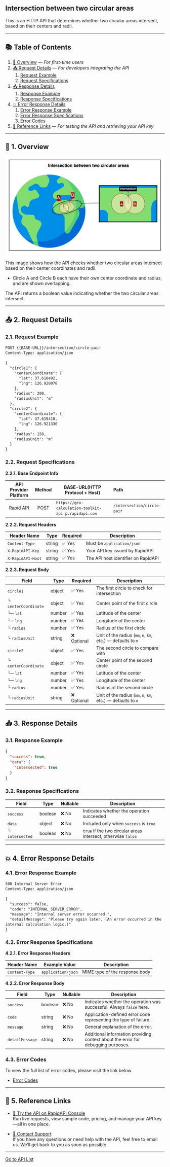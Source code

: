 ## Intersection between two circular areas

This is an HTTP API that determines whether two circular areas intersect, based on their centers and radii.

---

## 📚 Table of Contents

1. [🧭 Overview](#-1-overview) — *For first-time users*
2. [📤 Request Details](#-2-request-details) — *For developers integrating the API*
    1. [Request Example](#21-request-example)
    2. [Request Specifications](#22-request-specifications)
3. [📥 Response Details](#-3-response-details)
    1. [Response Example](#31-response-example)
    2. [Response Specifications](#32-response-specifications)
4. [💥 Error Response Details](#-4-error-response-details)
    1. [Error Response Example](#41-error-response-example)
    2. [Error Response Specifications](#42-error-response-specifications)
    3. [Error Codes](#43-error-codes)
5. [🔗 Reference Links](#-5-reference-links) — *For testing the API and retrieving your API key*

---

## 🧭 1. Overview

![intersection-between-two-circular-areas](./img/intersection-between-two-circular-areas.png)

This image shows how the API checks whether two circular areas intersect based on their center coordinates and radii.

- Circle A and Circle B each have their own center coordinate and radius, and are shown overlapping.

The API returns a boolean value indicating whether the two circular areas intersect.

---

## 📤 2. Request Details

### 2.1. Request Example

```http request
POST {{BASE-URL}}/intersection/circle-pair
Content-Type: application/json

{
  "circle1": {
    "centerCoordinate": {
      "lat": 37.618492,
      "lng": 126.920078
    },
    "radius": 200,
    "radiusUnit": "m"
  },
  "circle2": {
    "centerCoordinate": {
      "lat": 37.619410,
      "lng": 126.921330
    },
    "radius": 150,
    "radiusUnit": "m"
  }
}
```

### 2.2. Request Specifications

**2.2.1. Base Endpoint Info**

| API Provider Platform | Method | BASE-URL(HTTP Protocol + Host)                       | Path                        |
|:---------------------:|:------:|------------------------------------------------------|:----------------------------|
|       Rapid API       |  POST  | `https://geo-calculation-toolkit-api.p.rapidapi.com` | `/intersection/circle-pair` |

**2.2.2. Request Headers**

| Header Name       | Type   | Required | Description                         |
|-------------------|--------|----------|-------------------------------------|
| `Content-Type`    | string | ✅ Yes    | Must be `application/json`          |
| `X-RapidAPI-Key`  | string | ✅ Yes    | Your API key issued by RapidAPI     |
| `X-RapidAPI-Host` | string | ✅ Yes    | The API host identifier on RapidAPI |

**2.2.3. Request Body**

| Field                | Type   | Required   | Description                                                  |
|----------------------|--------|------------|--------------------------------------------------------------|
| `circle1`            | object | ✅ Yes      | The first circle to check for intersection                   |
| └ `centerCoordinate` | object | ✅ Yes      | Center point of the first circle                             |
| └─ `lat`             | number | ✅ Yes      | Latitude of the center                                       |
| └─ `lng`             | number | ✅ Yes      | Longitude of the center                                      |
| └ `radius`           | number | ✅ Yes      | Radius of the first circle                                   |
| └ `radiusUnit`       | string | ❌ Optional | Unit of the radius (`mm`, `m`, `km`, etc.) — defaults to `m` |
| `circle2`            | object | ✅ Yes      | The second circle to compare with                            |
| └ `centerCoordinate` | object | ✅ Yes      | Center point of the second circle                            |
| └─ `lat`             | number | ✅ Yes      | Latitude of the center                                       |
| └─ `lng`             | number | ✅ Yes      | Longitude of the center                                      |
| └ `radius`           | number | ✅ Yes      | Radius of the second circle                                  |
| └ `radiusUnit`       | string | ❌ Optional | Unit of the radius (`mm`, `m`, `km`, etc.) — defaults to `m` |

---

## 📥 3. Response Details

### 3.1. Response Example

```json
{
  "success": true,
  "data": {
    "intersected": true
  }
}
```

### 3.2. Response Specifications

| Field           | Type    | Nullable | Description                                                   |
|-----------------|---------|----------|---------------------------------------------------------------|
| `success`       | boolean | ❌ No     | Indicates whether the operation succeeded                     |
| `data`          | object  | ❌ No     | Included only when `success` is `true`                        |
| └ `intersected` | boolean | ❌ No     | `true` if the two circular areas intersect, otherwise `false` |

---

## 💥 4. Error Response Details

### 4.1. Error Response Example

```http request
500 Internal Server Error
Content-Type: application/json

{
  "success": false,
  "code": "INTERNAL_SERVER_ERROR",
  "message": "Internal server error occurred.",
  "detailMessage": "Please try again later. (An error occurred in the internal calculation logic.)"
}
```

### 4.2. Error Response Specifications

**4.2.1. Error Response Headers**

| Header Name    | Example Value      | Description                    |
|----------------|--------------------|--------------------------------|
| `Content-Type` | `application/json` | MIME type of the response body |

**4.2.2. Error Response Body**

| Field           | Type    | Nullable | Description                                                                      |
|-----------------|---------|----------|----------------------------------------------------------------------------------|
| `success`       | boolean | ❌ No     | Indicates whether the operation was successful. Always `false` here.             |
| `code`          | string  | ❌ No     | Application-defined error code representing the type of failure.                 |
| `message`       | string  | ❌ No     | General explanation of the error.                                                |
| `detailMessage` | string  | ❌ No     | Additional information providing context about the error for debugging purposes. |

### 4.3. Error Codes

To view the full list of error codes, please visit the link below.

- [Error Codes](./common/error-codes.md)

---

## 🔗 5. Reference Links

- [🚀 Try the API on RapidAPI Console](https://rapidapi.com/your-api/test)  
  Run live requests, view sample code, pricing, and manage your API key—all in one place.


- [💬 Contact Support](mailto:support@yourapi.com)  
  If you have any questions or need help with the API, feel free to email us. We’ll get back to you as soon as possible.

---

[Go to API List](../README)